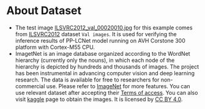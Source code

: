 # About Dataset
* The test image [ILSVRC2012_val_00020010.jpg](ILSVRC2012_val_00020010.jpg) for this example comes from [ILSVRC2012](https://www.image-net.org/) dataset `Val images`. It is used for verifying the inference results of PP-LCNet model running on AVH Corstone 300 platform with Cortex-M55 CPU. 
* ImagetNet is an image database organized according to the WordNet hierarchy (currently only the nouns), in which each node of the hierarchy is depicted by hundreds and thousands of images. The project has been instrumental in advancing computer vision and deep learning research. The data is available for free to researchers for non-commercial use. Please refer to [ImageNet](https://www.image-net.org/index.php) for more features. You can use relevant dataset after accepting their [Terms of access](https://image-net.org/download). You can also visit [kaggle](https://www.kaggle.com/competitions/imagenet-object-localization-challenge/data) page to obtain the images. It is licensed by [CC BY 4.0](https://www.image-net.org/).
